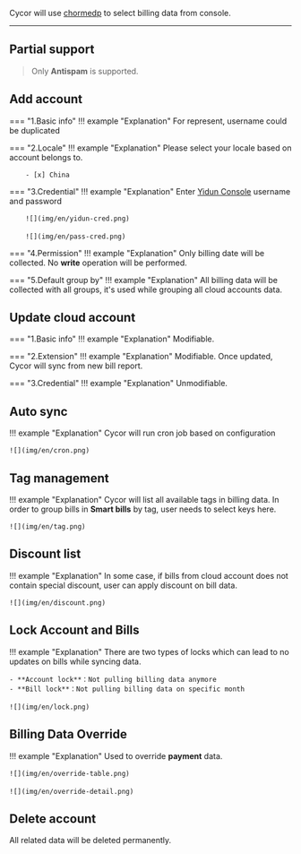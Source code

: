 Cycor will use [chormedp](https://github.com/chromedp/chromedp) to select billing data from console.

---

## Partial support
> Only **Antispam** is supported.

## Add account
=== "1.Basic info"
    !!! example "Explanation"
        For represent, username could be duplicated

=== "2.Locale"
    !!! example "Explanation"
        Please select your locale based on account belongs to.

        - [x] China

=== "3.Credential"
    !!! example "Explanation"
        Enter [Yidun Console](https://dun.163.com/dashboard#/login/) username and password

        ![](img/en/yidun-cred.png)

        ![](img/en/pass-cred.png)

=== "4.Permission"
    !!! example "Explanation"
        Only billing date will be collected. No **write** operation will be performed.

=== "5.Default group by"
    !!! example "Explanation"
        All billing data will be collected with all groups, it's used while grouping all cloud accounts data.

## Update cloud account
=== "1.Basic info"
    !!! example "Explanation"
        Modifiable.

=== "2.Extension"
    !!! example "Explanation"
        Modifiable. Once updated, Cycor will sync from new bill report.

=== "3.Credential"
    !!! example "Explanation"
        Unmodifiable.

## Auto sync
!!! example "Explanation"
    Cycor will run cron job based on configuration

    ![](img/en/cron.png)

## Tag management
!!! example "Explanation"
    Cycor will list all available tags in billing data. In order to group bills in **Smart bills** by tag, user needs to select keys here.

    ![](img/en/tag.png)

## Discount list
!!! example "Explanation"
    In some case, if bills from cloud account does not contain special discount, user can apply discount on bill data.

    ![](img/en/discount.png)

## Lock Account and Bills
!!! example "Explanation"
    There are two types of locks which can lead to no updates on bills while syncing data.

    - **Account lock**：Not pulling billing data anymore
    - **Bill lock**：Not pulling billing data on specific month

    ![](img/en/lock.png)

## Billing Data Override
!!! example "Explanation"
    Used to override **payment** data.

    ![](img/en/override-table.png)

    ![](img/en/override-detail.png)

## Delete account
All related data will be deleted permanently.
